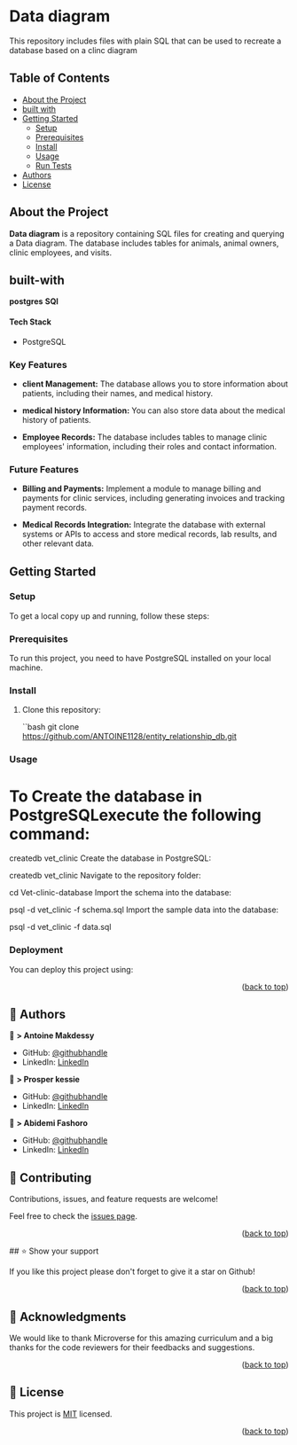 <!-- TABLE OF CONTENTS -->
 
# Data diagram

This repository includes files with plain SQL that can be used to recreate a database based on a clinc diagram
## Table of Contents

- [About the Project](#about-project)
- [built with](#built-with)
- [Getting Started](#getting-started)
  - [Setup](#setup)
  - [Prerequisites](#prerequisites)
  - [Install](#install)
  - [Usage](#usage)
  - [Run Tests](#run-tests)
- [Authors](#authors)
- [License](#license)

## About the Project <a name="about-project"></a>

**Data diagram** is a repository containing SQL files for creating and querying a Data diagram. The database includes tables for animals, animal owners, clinic employees, and visits.
## built-with

**postgres**
**SQl**

#### Tech Stack <a name="tech-stack"></a>

- PostgreSQL
  
### Key Features <a name="key-features"></a>

- **client Management:** The database allows you to store information about patients, including their names, and medical history.

- **medical history Information:** You can also store data about the medical history of patients.

- **Employee Records:** The database includes tables to manage clinic employees' information, including their roles and contact information.

### Future Features <a name="future-features"></a>

- **Billing and Payments:** Implement a module to manage billing and payments for clinic services, including generating invoices and tracking payment records.

- **Medical Records Integration:** Integrate the database with external systems or APIs to access and store medical records, lab results, and other relevant data.
## Getting Started <a name="getting-started"></a>

### Setup <a name="setup"></a>

To get a local copy up and running, follow these steps:

### Prerequisites <a name="prerequisites"></a>

To run this project, you need to have PostgreSQL installed on your local machine.

### Install <a name="install"></a>

1. Clone this repository:

   ``bash
   git clone https://github.com/ANTOINE1128/entity_relationship_db.git
### Usage
# To Create the database in PostgreSQLexecute the following command:
  createdb vet_clinic
  Create the database in PostgreSQL:

createdb vet_clinic
Navigate to the repository folder:

cd Vet-clinic-database
Import the schema into the database:


psql -d vet_clinic -f schema.sql
Import the sample data into the database:


psql -d vet_clinic -f data.sql
<!--
Example command:

```sh
  rails server
```
--->



### Deployment

You can deploy this project using:

<!--
Example:

```sh

```
 -->

<p align="right">(<a href="#readme-top">back to top</a>)</p>

<!-- AUTHORS -->

## 👥 Authors <a name="authors"></a>


👤 **> Antoine Makdessy**
- GitHub: [@githubhandle](https://github.com/ANTOINE1128)
- LinkedIn: [LinkedIn](https://www.linkedin.com/in/antoine-makdessy/)

👤 **> Prosper kessie**
- GitHub: [@githubhandle](https://github.com/kessie2862)
- LinkedIn: [LinkedIn](https://www.linkedin.com/in/prosperkessie/)

👤 **> Abidemi Fashoro**
- GitHub: [@githubhandle](https://github.com/DebyGrey)
- LinkedIn: [LinkedIn](https://www.linkedin.com/in/deborah-fashoro)

## 🤝 Contributing <a name="contributing"></a>

Contributions, issues, and feature requests are welcome!

Feel free to check the [issues page](https://github.com/ANTOINE1128/entity_relationship_db/issues).

<p align="right">(<a href="#readme-top">back to top</a>)</p>
## ⭐️ Show your support <a name="support"></a>

If you like this project please don't forget to give it a star on Github! 

<p align="right">(<a href="#readme-top">back to top</a>)</p>

## 🙏 Acknowledgments <a name="acknowledgements"></a>


We would like to thank Microverse for this amazing curriculum and a big thanks for the code reviewers for their feedbacks and suggestions. 

<p align="right">(<a href="#readme-top">back to top</a>)</p>


<!-- LICENSE -->
## 📝 License <a name="license"></a>

This project is [MIT](./LICENSE) licensed.

<p align="right">(<a href="#readme-top">back to top</a>)</p>
